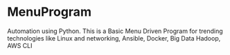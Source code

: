 # MenuProgram
Automation using Python. This is a Basic Menu Driven Program for trending technologies like Linux and networking, Ansible, Docker, Big Data Hadoop, AWS CLI
